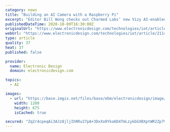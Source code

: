 ```yaml
---
category: news
title: "Building an AI Camera with a Raspberry Pi"
excerpt: "Editor Bill Wong checks out Charmed Labs’ new Vizy AI-enabled camera, and chats with David Kapsner, the company’s head of digital marketing."
publishedDateTime: 2020-10-09T16:30:00Z
originalUrl: "https://www.electronicdesign.com/technologies/iot/article/21144340/building-an-ai-camera-with-a-raspberry-pi"
webUrl: "https://www.electronicdesign.com/technologies/iot/article/21144340/building-an-ai-camera-with-a-raspberry-pi"
type: article
quality: 37
heat: 37
published: false

provider:
  name: Electronic Design
  domain: electronicdesign.com

topics:
  - AI

images:
  - url: "https://base.imgix.net/files/base/ebm/electronicdesign/image/2020/10/PROMO_vizy_award_all.5f808c8180cc1.png?auto=format&fit=max&w=1200"
    width: 1200
    height: 675
    isCached: true

secured: "Zq2r4cpeqAi3AJz8jljIhRRu27pA+3DxXo0Yka6D4TmLzykbGXBXptWR2Zp7VW2BMcCtWfQjmMchREd9G1IISksmC0z+i1NIlU3ouitFCEF+cHErgJ2/7T2pzA0cu7hlMEZA1Pn1D9fLYvJUT1tIUnKMe1Qlzlyo5P4CsIKAZWnLfvKR/Rlg5fH5afFoCcVRdchQTKqDgKVF6umThbUj7NnHltjBDivhHADcBX4n4U4j5QtPiZMncBH7IDhQiZoiAMFEggTpY9hQ1LHSgxZsuaeOHsQynTlBxFsQJB2PyvWvBR1YBNQojRaqr7AYL87kNNWNxxMPmBekOMz/U0hhQgu41HxNqXy/Z7t7UmEOCjU=;B7JQ/wQgjwBrM5H24cYHRQ=="
---
```


